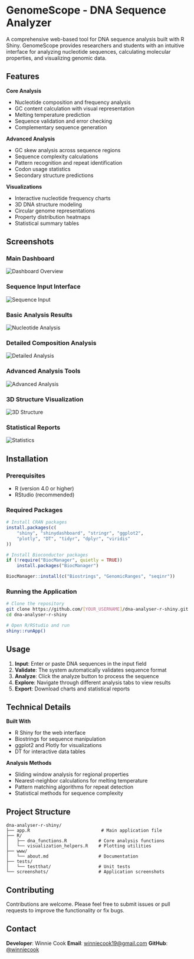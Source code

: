 # GenomeScope - DNA Sequence Analyzer

A comprehensive web-based tool for DNA sequence analysis built with R Shiny. GenomeScope provides researchers and students with an intuitive interface for analyzing nucleotide sequences, calculating molecular properties, and visualizing genomic data.

## Features

**Core Analysis**
- Nucleotide composition and frequency analysis
- GC content calculation with visual representation
- Melting temperature prediction
- Sequence validation and error checking
- Complementary sequence generation

**Advanced Analysis**
- GC skew analysis across sequence regions
- Sequence complexity calculations
- Pattern recognition and repeat identification
- Codon usage statistics
- Secondary structure predictions

**Visualizations**
- Interactive nucleotide frequency charts
- 3D DNA structure modeling
- Circular genome representations
- Property distribution heatmaps
- Statistical summary tables

## Screenshots

### Main Dashboard
![Dashboard Overview](screenshots/Dashboard%20About%20Page.png)

### Sequence Input Interface
![Sequence Input](screenshots/Sequence%20Input%20&%20Validation.png)

### Basic Analysis Results
![Nucleotide Analysis](screenshots/Nucleotide%20Composition%20Analysis.png)

### Detailed Composition Analysis
![Detailed Analysis](screenshots/Nucleotide%20Composition%20Analysis%202.png)

### Advanced Analysis Tools
![Advanced Analysis](screenshots/Advanced%20Analysis%20.png)

### 3D Structure Visualization
![3D Structure](screenshots/3D%20Structure%20Analysis.png)

### Statistical Reports
![Statistics](screenshots/Detailed%20Statistics%20&%20Reports.png)

## Installation

### Prerequisites
- R (version 4.0 or higher)
- RStudio (recommended)

### Required Packages
```r
# Install CRAN packages
install.packages(c(
    "shiny", "shinydashboard", "stringr", "ggplot2", 
    "plotly", "DT", "tidyr", "dplyr", "viridis"
))

# Install Bioconductor packages
if (!require("BiocManager", quietly = TRUE))
    install.packages("BiocManager")

BiocManager::install(c("Biostrings", "GenomicRanges", "seqinr"))
```

### Running the Application
```bash
# Clone the repository
git clone https://github.com/[YOUR_USERNAME]/dna-analyser-r-shiny.git
cd dna-analyser-r-shiny

# Open R/RStudio and run
shiny::runApp()
```

## Usage

1. **Input**: Enter or paste DNA sequences in the input field
2. **Validate**: The system automatically validates sequence format
3. **Analyze**: Click the analyze button to process the sequence
4. **Explore**: Navigate through different analysis tabs to view results
5. **Export**: Download charts and statistical reports

## Technical Details

**Built With**
- R Shiny for the web interface
- Biostrings for sequence manipulation
- ggplot2 and Plotly for visualizations
- DT for interactive data tables

**Analysis Methods**
- Sliding window analysis for regional properties
- Nearest-neighbor calculations for melting temperature
- Pattern matching algorithms for repeat detection
- Statistical methods for sequence complexity

## Project Structure
```
dna-analyser-r-shiny/
├── app.R                           # Main application file
├── R/
│   ├── dna_functions.R            # Core analysis functions
│   └── visualization_helpers.R    # Plotting utilities
├── www/
│   └── about.md                   # Documentation
├── tests/
│   └── testthat/                  # Unit tests
└── screenshots/                   # Application screenshots
```

## Contributing

Contributions are welcome. Please feel free to submit issues or pull requests to improve the functionality or fix bugs.


## Contact

**Developer**: Winnie Cook
**Email**: winniecook19@gmail.com 
**GitHub**: [@winniecook](https://github.com/winniecook)

